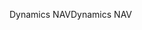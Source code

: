 <span data-ttu-id="16b90-101">Dynamics NAV</span><span class="sxs-lookup"><span data-stu-id="16b90-101">Dynamics NAV</span></span>